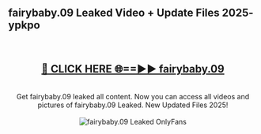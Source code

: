<h2>fairybaby.09 Leaked Video + Update Files 2025- ypkpo</h2>
<br>
<div align="center">
<h2><a href="https://libra.edu.pl?fairybaby.09" rel="nofollow">🔴 CLICK HERE 🌐==►► fairybaby.09</a></h2>
<br>
Get fairybaby.09 leaked all content. Now you can access all videos and pictures of fairybaby.09 Leaked. New Updated Files 2025!
<br>
<br>
<a href="https://libra.edu.pl?fairybaby.09" rel="nofollow" data-target="animated-image.originalLink"><img src="https://i.ibb.co.com/WyWwxjT/player-gif2.gif" alt="fairybaby.09 Leaked OnlyFans" style="max-width: 100%; display: inline-block;" data-target="animated-image.originalImage"></a>
</div>
<br>